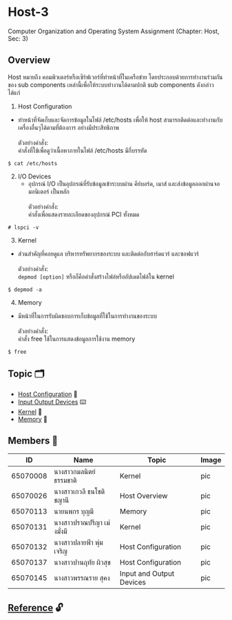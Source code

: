 # Host-3
Computer Organization and Operating System Assignment (Chapter: Host, Sec: 3)

## Overview
Host หมายถึง คอมพิวเตอร์หรือเซิร์ฟเวอร์ที่ทำหน้าที่ในเครือข่าย โดยประกอบด้วยการทำงานร่วมกันของ sub components เหล่านี้เพื่อให้ระบบทำงานได้ตามปกติ sub components ดังกล่าวได้แก่<br />
1. Host Configuration<br />
  - ทำหน้าที่จัดเก็บและจัดการข้อมูลในไฟล์ /etc/hosts เพื่อให้ host สามารถติดต่อและทำงานกับเครื่องอื่นๆได้ตามที่ต้องการ อย่างมีประสิทธิภาพ <br /><br />
   ตัวอย่างคำสั่ง:<br />
   คำสั่งที่ใช้เพื่อดูว่าเนื้อหาภายในไฟล์ /etc/hosts มีกี่บรรทัด
  ```
  $ cat /etc/hosts
  ```
2. I/O Devices<br />
   - อุปกรณ์ I/O เป็นอุปกรณ์ที่รับข้อมูลเข้าระบบผ่าน คีย์บอร์ด, เมาส์ และส่งข้อมูลออกผ่านจอมอนิเตอร์ เป็นหลัก<br /><br />
   ตัวอย่างคำสั่ง:<br />
   คำสั่งเพื่อแสดงรายละเอียดของอุปกรณ๋ PCI ทั้งหมด
  ```
 # lspci -v
  ```
3. Kernel<br />
  - ส่วนสำคัญที่คอยดูแล บริหารทรัพยากรของระบบ และติดต่อกับฮาร์ดแวร์ และซอฟแวร์ <br /><br />
  ตัวอย่างคำสั่ง:<br />
   `depmod [option]` หรือก็คือคำสั่งสร้างไฟล๋หรืออัปเดตไฟล์ใน kernel
  ```
  $ depmod -a
  ```
4. Memory<br />
 - มีหน้าที่ในการรับผิดชอบการเก็บข้อมูลที่ใช้ในการทำงานของระบบ  <br /><br />
 ตัวอย่างคำสั่ง:<br />
   คำสั่ง free ใช้ในการแสดงข้อมูลการใช้งาน memory
  ```
  $ free
  ```
## Topic :card_index_dividers:
- [Host Configuration](https://github.com/aaomprt/Host-3/tree/main/Host%20Configuration) :paperclip:
- [Input Output Devices](https://github.com/aaomprt/Host-3/tree/main/Input%20Output%20Devices) :keyboard:
- [Kernel](https://github.com/aaomprt/Host-3/tree/main/Kernel) :pushpin:
- [Memory](https://github.com/aaomprt/Host-3/tree/main/Memory) :floppy_disk:

## Members :space_invader:

| ID  | Name | Topic | Image
| ------------- | ------------- | ------------- | ------------- |
| 65070008  | นางสาวกมลนิตย์ ธรรมชาติ  | Kernel | pic |
| 65070026  | นางสาวเกวลี ธนโชติชญานี  | Host Overview | pic |
| 65070113  | นายนพกร บุญมี  | Memory | pic |
| 65070131  | นางสาวปราณปรีญา เม่งมั่งมี  | Kernel | pic |
| 65070132  | นางสาวปลายฟ้า พุ่มเจริญ  | Host Configuration | pic |
| 65070137  | นางสาวปานฤทัย ผิวสุข  | Host Configuration | pic |
| 65070145  | นางสาวพรรณราย สุคง  | Input and Output Devices | pic |

## [Reference](https://github.com/aaomprt/Host-3/blob/main/references.md) :unlock:
